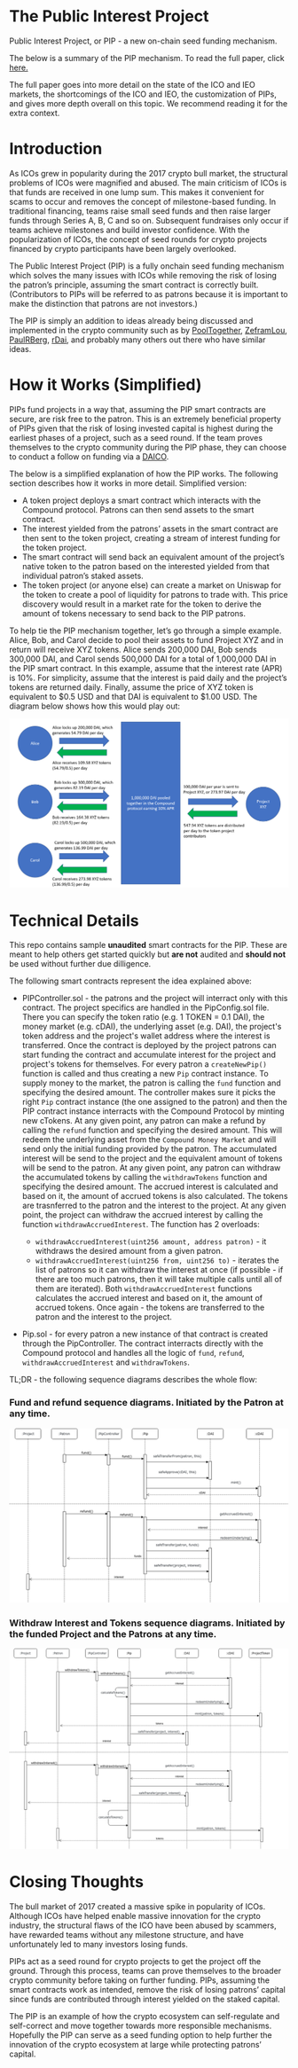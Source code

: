 # The Public Interest Project
Public Interest Project, or PIP - a new on-chain seed funding mechanism.

The below is a summary of the PIP mechanism.  To read the full paper, click [here.](https://file.globalupload.io/8PP1B7xkHK.pdf) 

The full paper goes into more detail on the state of the ICO and IEO markets, the shortcomings of the ICO and IEO, the customization of PIPs, and gives more depth overall on this topic. We recommend reading it for the extra context.

# Introduction
As ICOs grew in popularity during the 2017 crypto bull market, the structural problems of ICOs were magnified and abused.  The main criticism of ICOs is that funds are received in one lump sum.  This makes it convenient for scams to occur and removes the concept of milestone-based funding.  In traditional financing, teams raise small seed funds and then raise larger funds through Series A, B, C and so on. Subsequent fundraises only occur if teams achieve milestones and build investor confidence.  With the popularization of ICOs, the concept of seed rounds for crypto projects financed by crypto participants have been largely overlooked.

The Public Interest Project (PIP) is a fully onchain seed funding mechanism which solves the many issues with ICOs while removing the risk of losing the patron’s principle, assuming the smart contract is correctly built. (Contributors to PIPs will be referred to as patrons because it is important to make the distinction that patrons are not investors.)

The PIP is simply an addition to ideas already being discussed and implemented in the crypto community such as by [PoolTogether](https://github.com/pooltogether/pooltogether-contracts/tree/master/contracts), [ZeframLou](https://github.com/ZeframLou/pooled-cdai), [PaulRBerg](https://github.com/ethereum/EIPs/issues/2212), [rDai](https://twitter.com/pet3rpan_/status/1161376583950540800?s=09), and probably many others out there who have similar ideas.

# How it Works (Simplified)
PIPs fund projects in a way that, assuming the PIP smart contracts are secure, are risk free to the patron. This is an extremely beneficial property of PIPs given that the risk of losing invested capital is highest during the earliest phases of a project, such as a seed round.  If the team proves themselves to the crypto community during the PIP phase, they can choose to conduct a follow on funding via a [DAICO](https://ethresear.ch/t/explanation-of-daicos/465).  

The below is a simplified explanation of how the PIP works.  The following section describes how it works in more detail.  Simplified version:  

-	A token project deploys a smart contract which interacts with the Compound protocol. Patrons can then send assets to the smart contract.
-	The interest yielded from the patrons’ assets in the smart contract are then sent to the token project, creating a stream of interest funding for the token project.
-	The smart contract will send back an equivalent amount of the project’s native token to the patron based on the interested yielded from that individual patron’s staked assets.
-	The token project (or anyone else) can create a market on Uniswap for the token to create a pool of liquidity for patrons to trade with. This price discovery would result in a market rate for the token to derive the amount of tokens necessary to send back to the PIP patrons.

To help tie the PIP mechanism together, let’s go through a simple example. Alice, Bob, and Carol decide to pool their assets to fund Project XYZ and in return will receive XYZ tokens. Alice sends 200,000 DAI, Bob sends 300,000 DAI, and Carol sends 500,000 DAI for a total of 1,000,000 DAI in the PIP smart contract. In this example, assume that the interest rate (APR) is 10%. For simplicity, assume that the interest is paid daily and the project’s tokens are returned daily. Finally, assume the price of XYZ token is equivalent to $0.5 USD and that DAI is equivalent to $1.00 USD. The diagram below shows how this would play out: 

![abstract-workflow-diagram](https://github.com/kraikov/pip-seed-funding-mvp/blob/master/docs/abstract-workflow-diagram.png)

# Technical Details
This repo contains sample **unaudited** smart contracts for the PIP. These are meant to help others get started quickly but **are not** audited and **should not** be used without further due dilligence.

The following smart contracts represent the idea explained above:

- PIPController.sol - the patrons and the project will interract only with this contract. The project specifics are handled in the PipConfig.sol file. There you can specify the token ratio (e.g. 1 TOKEN = 0.1 DAI), the money market (e.g. cDAI), the underlying asset (e.g. DAI), the project's token address and the project's wallet address where the interest is transferred. Once the contract is deployed by the project patrons can start funding the contract and accumulate interest for the project and project's tokens for themselves. For every patron a `createNewPip()` function is called and thus creating a new `Pip` contract instance. To supply money to the market, the patron is calling the `fund` function and specifying the desired amount. The controller makes sure it picks the right `Pip` contract instance (the one assigned to the patron) and then the PIP contract instance interracts with the Compound Protocol by minting new cTokens. At any given point, any patron can make a refund by calling the `refund` function and specifying the desired amount. This will redeem the underlying asset from the `Compound Money Market` and will send only the initial funding provided by the patron. The accumulated interest will be send to the project and the equivalent amount of tokens will be send to the patron.
At any given point, any patron can withdraw the accumulated tokens by calling the `withdrawTokens` function and specifying the desired amount. The accrued interest is calculated and based on it, the amount of accrued tokens is also calculated. The tokens are trasnferred to the patron and the interest to the project.
At any given point, the project can withdraw the accrued interest by calling the function `withdrawAccruedInterest`. The function has 2 overloads:
  - `withdrawAccruedInterest(uint256 amount, address patron)` - it withdraws the desired amount from a given patron. 
  - `withdrawAccruedInterest(uint256 from, uint256 to)` - iterates the list of patrons so it can withdraw the interest at once (if possible - if there are too much patrons, then it will take multiple calls until all of them are iterated).
Both `withdrawAccruedInterest` functions calculates the accrued interest and based on it, the amount of accrued tokens. Once again - the tokens are transferred to the patron and the interest to the project.

- Pip.sol - for every patron a new instance of that contract is created through the PipController. The contract interracts directly with the Compound protocol and handles all the logic of `fund`, `refund`, `withdrawAccruedInterest` and `withdrawTokens`.

TL;DR - the following sequence diagrams describes the whole flow:

### Fund and refund sequence diagrams. Initiated by the Patron at any time.
![fund-refund-diagram](https://github.com/kraikov/pip-seed-funding-mvp/blob/master/docs/fund-refund-diagram.png)
 
 ### Withdraw Interest and Tokens sequence diagrams. Initiated by the funded Project and the Patrons at any time.
![interest-tokens-withdraw-diagram](https://github.com/kraikov/pip-seed-funding-mvp/blob/master/docs/interest-token-withdraw-diagram.png)


# Closing Thoughts

The bull market of 2017 created a massive spike in popularity of ICOs.  Although ICOs have helped enable massive innovation for the crypto industry, the structural flaws of the ICO have been abused by scammers, have rewarded teams without any milestone structure, and have unfortunately led to many investors losing funds. 

PIPs act as a seed round for crypto projects to get the project off the ground.  Through this process, teams can prove themselves to the broader crypto community before taking on further funding.  PIPs, assuming the smart contracts work as intended, remove the risk of losing patrons’ capital since funds are contributed through interest yielded on the staked capital.  

The PIP is an example of how the crypto ecosystem can self-regulate and self-correct and move together towards more responsible mechanisms. Hopefully the PIP can serve as a seed funding option to help further the innovation of the crypto ecosystem at large while protecting patrons’ capital.
